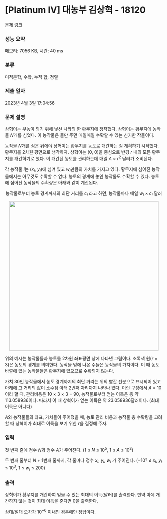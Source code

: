 # [Platinum IV] 대농부 김상혁 - 18120 

[문제 링크](https://www.acmicpc.net/problem/18120) 

### 성능 요약

메모리: 7056 KB, 시간: 40 ms

### 분류

미적분학, 수학, 누적 합, 정렬

### 제출 일자

2023년 4월 3일 17:04:56

### 문제 설명

<p>상혁이는 부농이 되기 위해 낯선 나라의 한 황무지에 정착했다. 상혁이는 황무지에 농작물 <em>N</em>개를 심었다. 이 농작물은 물만 주면 매일매일 수확할 수 있는 신기한 작물이다.</p>

<p>농작물 <em>N</em>개를 심은 뒤에야 상혁이는 황무지를 농토로 개간하는 걸 계획하기 시작했다. 황무지를 2차원 평면으로 생각하자. 상혁이는 (0, 0)을 중심으로 반경 <em>r</em> 내의 모든 황무지를 개간하기로 했다. 이 개간된 농토를 관리하는데 매일 <em>A </em>× <em>r</em><sup>2</sup> 달러가 소비된다.</p>

<p>각 농작물 <em>i</em>는 (<em>x<sub>i</sub></em>, <em>y<sub>i</sub></em>)에 심겨 있고 <em>w<sub>i</sub></em>만큼의 가치를 가지고 있다. 황무지에 심어진 농작물에서는 아무것도 수확할 수 없다. 농토의 경계에 놓인 농작물도 수확할 수 있다. 농토에 심어진 농작물의 수확량은 아래와 같이 계산된다.</p>

<p style="text-align: center;">농작물로부터 농토 경계까지의 최단 거리를 <em>c<sub>i</sub></em> 라고 하면, 농작물마다 매일 <em>w<sub>i</sub></em> × <em>c<sub>i</sub></em> 달러</p>

<p style="text-align: center;"><img alt="" src="" style="height: 480px; width: 477px;"></p>

<p>위의 예시는 농작물들과 농토를 2차원 좌표평면 상에 나타낸 그림이다. 초록색 원(<em>r </em>= 3)은 농토의 경계를 의미한다. 농작물 밑에 나온 수들은 농작물의 가치이다. 이 때 농토 바깥에 있는 농작물들은 황무지에 있으므로 수확되지 않는다.</p>

<p>가치 30인 농작물에서 농토 경계까지의 최단 거리는 위의 빨간 선분으로 표시되어 있고 아래에 그 거리의 값이 소수점 아래 2번째 자리까지 나타나 있다. 이런 구성에서 <em>A </em>= 10 이라 할 때, 관리비용은 10 × 3 × 3 = 90, 농작물로부터 얻는 이득은 총 약 113.058936이다. 따라서 이 때 상혁이가 얻는 이득은 약 23.058936달러이다. (최대 이득은 아니다)</p>

<p><i>A</i>와 농작물들의 좌표, 가치들이 주어졌을 때, 농토 관리 비용과 농작물 총 수확량을 고려할 때 상혁이가 최대로 이득을 보기 위한 <em>r</em>을 결정해 주자.</p>

### 입력 

 <p>첫 번째 줄에 정수 <em>N</em>과 정수 <em>A</em>가 주어진다. (1 ≤ <em>N</em> ≤ 10<sup>5</sup>, 1 ≤ <em>A</em> ≤ 10<sup>3</sup>)</p>

<p>두 번째 줄부터 <em>N </em>+ 1번째 줄까지, 각 줄마다 정수 <em>x<sub>i</sub></em>, <em>y<sub>i</sub></em>, <em>w<sub>i</sub></em> 가 주어진다. (−10<sup><span style="font-size: 10.8333px;">3</span></sup> ≤ <em>x<sub>i</sub></em>, <em>y<sub>i</sub></em> ≤ 10<sup>3</sup>, 1 ≤ <em>w<sub>i</sub></em> ≤ 200)</p>

### 출력 

 <p>상혁이가 황무지를 개간하여 얻을 수 있는 최대의 이득(달러)를 출력한다. 만약 아예 개간하지 않는 것이 최대 이득을 준다면 0을 출력한다.</p>

<p>상대/절대 오차가 10<sup>−6</sup> 이내인 경우에만 정답이다.</p>

